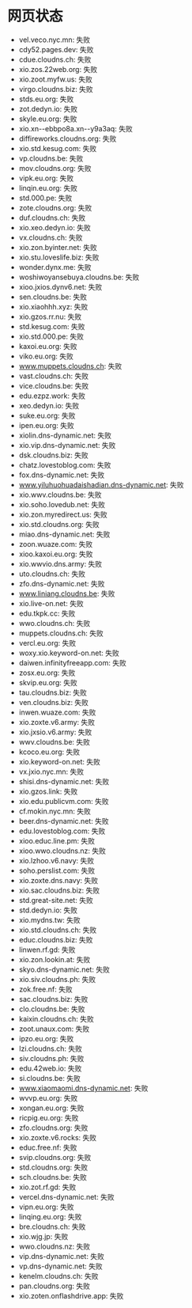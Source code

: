 # 网页状态
- vel.veco.nyc.mn: 失败
- cdy52.pages.dev: 失败
- cdue.cloudns.ch: 失败
- xio.zos.22web.org: 失败
- xio.zoot.myfw.us: 失败
- virgo.cloudns.biz: 失败
- stds.eu.org: 失败
- zot.dedyn.io: 失败
- skyle.eu.org: 失败
- xio.xn--ebbpo8a.xn--y9a3aq: 失败
- diffireworks.cloudns.org: 失败
- xio.std.kesug.com: 失败
- vp.cloudns.be: 失败
- mov.cloudns.org: 失败
- vipk.eu.org: 失败
- linqin.eu.org: 失败
- std.000.pe: 失败
- zote.cloudns.org: 失败
- duf.cloudns.ch: 失败
- xio.xeo.dedyn.io: 失败
- vx.cloudns.ch: 失败
- xio.zon.byinter.net: 失败
- xio.stu.loveslife.biz: 失败
- wonder.dynx.me: 失败
- woshiwoyansebuya.cloudns.be: 失败
- xioo.jxios.dynv6.net: 失败
- sen.cloudns.be: 失败
- xio.xiaohhh.xyz: 失败
- xio.gzos.rr.nu: 失败
- std.kesug.com: 失败
- xio.std.000.pe: 失败
- kaxoi.eu.org: 失败
- viko.eu.org: 失败
- www.muppets.cloudns.ch: 失败
- vast.cloudns.ch: 失败
- vice.cloudns.be: 失败
- edu.ezpz.work: 失败
- xeo.dedyn.io: 失败
- suke.eu.org: 失败
- ipen.eu.org: 失败
- xiolin.dns-dynamic.net: 失败
- xio.vip.dns-dynamic.net: 失败
- dsk.cloudns.biz: 失败
- chatz.lovestoblog.com: 失败
- fox.dns-dynamic.net: 失败
- www.yiluhuohuadaishadian.dns-dynamic.net: 失败
- xio.wwv.cloudns.be: 失败
- xio.soho.lovedub.net: 失败
- xio.zon.myredirect.us: 失败
- xio.std.cloudns.org: 失败
- miao.dns-dynamic.net: 失败
- zoon.wuaze.com: 失败
- xioo.kaxoi.eu.org: 失败
- xio.wwvio.dns.army: 失败
- uto.cloudns.ch: 失败
- zfo.dns-dynamic.net: 失败
- www.liniang.cloudns.be: 失败
- xio.live-on.net: 失败
- edu.tkpk.cc: 失败
- wwo.cloudns.ch: 失败
- muppets.cloudns.ch: 失败
- vercl.eu.org: 失败
- woxy.xio.keyword-on.net: 失败
- daiwen.infinityfreeapp.com: 失败
- zosx.eu.org: 失败
- skvip.eu.org: 失败
- tau.cloudns.biz: 失败
- ven.cloudns.biz: 失败
- inwen.wuaze.com: 失败
- xio.zoxte.v6.army: 失败
- xio.jxsio.v6.army: 失败
- wwv.cloudns.be: 失败
- kcoco.eu.org: 失败
- xio.keyword-on.net: 失败
- vx.jxio.nyc.mn: 失败
- shisi.dns-dynamic.net: 失败
- xio.gzos.link: 失败
- xio.edu.publicvm.com: 失败
- cf.mokin.nyc.mn: 失败
- beer.dns-dynamic.net: 失败
- edu.lovestoblog.com: 失败
- xioo.educ.line.pm: 失败
- xioo.wwo.cloudns.nz: 失败
- xio.lzhoo.v6.navy: 失败
- soho.perslist.com: 失败
- xio.zoxte.dns.navy: 失败
- xio.sac.cloudns.biz: 失败
- std.great-site.net: 失败
- std.dedyn.io: 失败
- xio.mydns.tw: 失败
- xio.std.cloudns.ch: 失败
- educ.cloudns.biz: 失败
- linwen.rf.gd: 失败
- xio.zon.lookin.at: 失败
- skyo.dns-dynamic.net: 失败
- xio.siv.cloudns.ph: 失败
- zok.free.nf: 失败
- sac.cloudns.biz: 失败
- clo.cloudns.be: 失败
- kaixin.cloudns.ch: 失败
- zoot.unaux.com: 失败
- ipzo.eu.org: 失败
- lzi.cloudns.ch: 失败
- siv.cloudns.ph: 失败
- edu.42web.io: 失败
- si.cloudns.be: 失败
- www.xiaomaomi.dns-dynamic.net: 失败
- wvvp.eu.org: 失败
- xongan.eu.org: 失败
- ricpig.eu.org: 失败
- zfo.cloudns.org: 失败
- xio.zoxte.v6.rocks: 失败
- educ.free.nf: 失败
- svip.cloudns.org: 失败
- std.cloudns.org: 失败
- sch.cloudns.be: 失败
- xio.zot.rf.gd: 失败
- vercel.dns-dynamic.net: 失败
- vipn.eu.org: 失败
- linqing.eu.org: 失败
- bre.cloudns.ch: 失败
- xio.wjg.jp: 失败
- wwo.cloudns.nz: 失败
- vip.dns-dynamic.net: 失败
- vp.dns-dynamic.net: 失败
- kenelm.cloudns.ch: 失败
- pan.cloudns.org: 失败
- xio.zoten.onflashdrive.app: 失败

